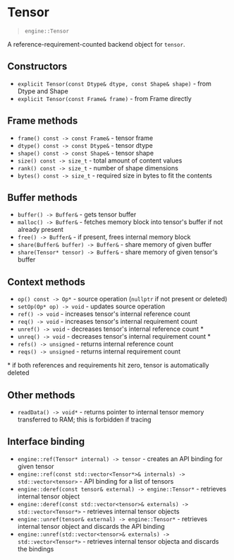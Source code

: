 # Tensor

> `engine::Tensor`

A reference-requirement-counted backend object for `tensor`.


## Constructors

- `explicit Tensor(const Dtype& dtype, const Shape& shape)` - from Dtype and Shape
- `explicit Tensor(const Frame& frame)` - from Frame directly

## Frame methods

- `frame() const -> const Frame&` - tensor frame
- `dtype() const -> const Dtype&` - tensor dtype 
- `shape() const -> const Shape&` - tensor shape
- `size() const -> size_t` - total amount of content values
- `rank() const -> size_t` - number of shape dimensions 
- `bytes() const -> size_t` - required size in bytes to fit the contents 

## Buffer methods

- `buffer() -> Buffer&` - gets tensor buffer
- `malloc() -> Buffer&` - fetches memory block into tensor's buffer if not already present
- `free() -> Buffer&` - if present, frees internal memory block
- `share(Buffer& buffer) -> Buffer&` - share memory of given buffer
- `share(Tensor* tensor) -> Buffer&` - share memory of given tensor's buffer

## Context methods

- `op() const -> Op*` - source operation (`nullptr` if not present or deleted) 
- `setOp(Op* op) -> void` - updates source operation
- `ref() -> void` - increases tensor's internal reference count
- `req() -> void` - increases tensor's internal requirement count
- `unref() -> void` - decreases tensor's internal reference count \*
- `unreq() -> void` - decreases tensor's internal requirement count \*
- `refs() -> unsigned` - returns internal reference count
- `reqs() -> unsigned` - returns internal requirement count

\* if both references and requirements hit zero, tensor is automatically deleted

## Other methods

- `readData() -> void*` - returns pointer to internal tensor memory transferred to RAM;
   this is forbidden if tracing

## Interface binding

- `engine::ref(Tensor* internal) -> tensor` - creates an API binding for given tensor
- `engine::ref(const std::vector<Tensor*>& internals) -> std::vector<tensor>` - API binding for a list of tensors
- `engine::deref(const tensor& external) -> engine::Tensor*` - retrieves internal tensor object
- `engine::deref(const std::vector<tensor>& externals) -> std::vector<Tensor*>` - retrieves internal tensor objects
- `engine::unref(tensor& external) -> engine::Tensor*` - retrieves internal tensor object and discards the API binding
- `engine::unref(std::vector<tensor>& externals) -> std::vector<Tensor*>` - retrieves internal tensor objecta and discards the bindings
